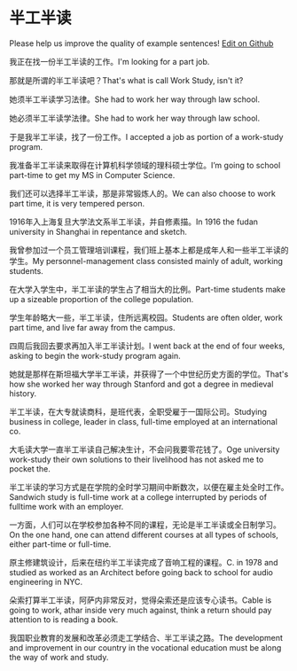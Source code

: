 # 半工半读

Please help us improve the quality of example sentences! [Edit on Github](https://github.com/jiyushe/jiyu-example-sentence-source/blob/main/chinese/bangongbandu.md)

<p><span class="chinese">我正在找一份半工半读的工作。</span><span class="english">I'm looking for a part job.</span></p>

<p><span class="chinese">那就是所谓的半工半读吧？</span><span class="english">That's what is call Work Study, isn't it?</span></p>

<p><span class="chinese">她须半工半读学习法律。</span><span class="english">She had to work her way through law school.</span></p>

<p><span class="chinese">她必须半工半读学法律。</span><span class="english">She had to work her way through law school.</span></p>

<p><span class="chinese">于是我半工半读，找了一份工作。</span><span class="english">I accepted a job as portion of a work-study program.</span></p>

<p><span class="chinese">我准备半工半读来取得在计算机科学领域的理科硕士学位。</span><span class="english">I’m going to school part-time to get my MS in Computer Science.</span></p>

<p><span class="chinese">我们还可以选择半工半读，那是非常锻炼人的。</span><span class="english">We can also choose to work part time, it is very tempered person.</span></p>

<p><span class="chinese">1916年入上海复旦大学法文系半工半读，并自修素描。</span><span class="english">In 1916 the fudan university in Shanghai in repentance and sketch.</span></p>

<p><span class="chinese">我曾参加过一个员工管理培训课程，我们班上基本上都是成年人和一些半工半读的学生。</span><span class="english">My personnel-management class consisted mainly of adult, working students.</span></p>

<p><span class="chinese">在大学入学生中，半工半读的学生占了相当大的比例。</span><span class="english">Part-time students make up a sizeable proportion of the college population.</span></p>

<p><span class="chinese">学生年龄略大一些，半工半读，住所远离校园。</span><span class="english">Students are often older, work part time, and live far away from the campus.</span></p>

<p><span class="chinese">四周后我回去要求再加入半工半读计划。</span><span class="english">I went back at the end of four weeks, asking to begin the work-study program again.</span></p>

<p><span class="chinese">她就是那样在斯坦福大学半工半读，并获得了一个中世纪历史方面的学位。</span><span class="english">That's how she worked her way through Stanford and got a degree in medieval history.</span></p>

<p><span class="chinese">半工半读，在大专就读商科，是班代表，全职受雇于一国际公司。</span><span class="english">Studying business in college, leader in class, full-time employed at an international co.</span></p>

<p><span class="chinese">大毛读大学一直半工半读自己解决生计，不会问我要零花钱了。</span><span class="english">Oge university work-study their own solutions to their livelihood has not asked me to pocket the.</span></p>

<p><span class="chinese">半工半读的学习方式是在学院的全时学习期间中断数次，以便在雇主处全时工作。</span><span class="english">Sandwich study is full-time work at a college interrupted by periods of fulltime work with an employer.</span></p>

<p><span class="chinese">一方面，人们可以在学校参加各种不同的课程，无论是半工半读或全日制学习。</span><span class="english">On the one hand, one can attend different courses at all types of schools, either part-time or full-time.</span></p>

<p><span class="chinese">原主修建筑设计，后来在纽约半工半读完成了音响工程的课程。</span><span class="english">C. in 1978 and studied as worked as an Architect before going back to school for audio engineering in NYC.</span></p>

<p><span class="chinese">朵索打算半工半读，阿萨内非常反对，觉得朵索还是应该专心读书。</span><span class="english">Cable is going to work, athar inside very much against, think a return should pay attention to is reading a book.</span></p>

<p><span class="chinese">我国职业教育的发展和改革必须走工学结合、半工半读之路。</span><span class="english">The development and improvement in our country in the vocational education must be along the way of work and study.</span></p>

